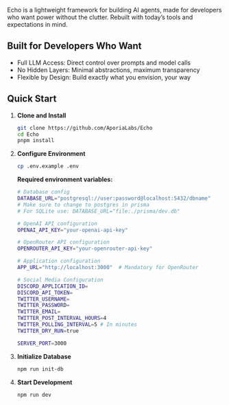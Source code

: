 Echo is a lightweight framework for building AI agents, made for developers who want power without the clutter. Rebuilt with today’s tools and expectations in mind.

Built for Developers Who Want
---  
- Full LLM Access: Direct control over prompts and model calls
- No Hidden Layers: Minimal abstractions, maximum transparency
- Flexible by Design: Build exactly what you envision, your way

## Quick Start

1. **Clone and Install**

   ```bash
   git clone https://github.com/AporiaLabs/Echo
   cd Echo
   pnpm install
   ```

2. **Configure Environment**

   ```bash
   cp .env.example .env
   ```

   **Required environment variables:**


   ```bash
   # Database config
   DATABASE_URL="postgresql://user:password@localhost:5432/dbname"
   # Make sure to change to postgres in prisma
   # For SQLite use: DATABASE_URL="file:./prisma/dev.db"
   
   # OpenAI API configuration
   OPENAI_API_KEY="your-openai-api-key"

   # OpenRouter API configuration
   OPENROUTER_API_KEY="your-openrouter-api-key"

   # Application configuration
   APP_URL="http://localhost:3000"  # Mandatory for OpenRouter 
   
   # Social Media Configuration
   DISCORD_APPLICATION_ID=
   DISCORD_API_TOKEN=
   TWITTER_USERNAME=
   TWITTER_PASSWORD=
   TWITTER_EMAIL=
   TWITTER_POST_INTERVAL_HOURS=4
   TWITTER_POLLING_INTERVAL=5 # In minutes
   TWITTER_DRY_RUN=true

   SERVER_PORT=3000
   ```

3. **Initialize Database**

   ```bash
   npm run init-db
   ```

4. **Start Development**
   ```bash
   npm run dev
   ```
